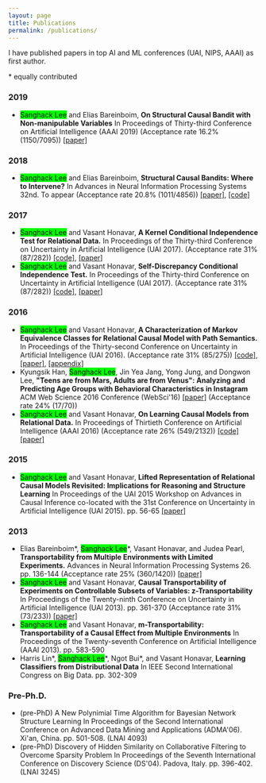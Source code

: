 ```yaml
---
layout: page
title: Publications
permalink: /publications/
---
```

I have published papers in top AI and ML conferences (UAI, NIPS, AAAI) as first author.

\* equally contributed

### 2019
- <span style="background-color: #00FF00">Sanghack Lee</span> and Elias Bareinboim, **On Structural Causal Bandit with Non-manipulable Variables** 
In Proceedings of Thirty-third Conference on Artificial Intelligence (AAAI 2019) (Acceptance rate 16.2% (1150/7095)) [\[paper\]](https://causalai.net/r40.pdf)

### 2018
- <span style="background-color: #00FF00">Sanghack Lee</span> and Elias Bareinboim, **Structural Causal Bandits: Where to Intervene?**
In Advances in Neural Information Processing Systems 32nd. To appear (Acceptance rate 20.8% (1011/4856)) [\[paper\]](https://causalai.net/r36.pdf), [\[code\]](https://github.com/sanghack81/SCMMAB-NIPS2018) 

### 2017
- <span style="background-color: #00FF00">Sanghack Lee</span> and Vasant Honavar, **A Kernel Conditional Independence Test for Relational Data.**
 In Proceedings of the Thirty-third Conference on Uncertainty in Artificial Intelligence (UAI 2017). (Acceptance rate 31% (87/282)) [\[code\]](https://github.com/sanghack81/KRCIT), [\[paper\]](/assets/krcit.pdf)
- <span style="background-color: #00FF00">Sanghack Lee</span> and Vasant Honavar, **Self-Discrepancy Conditional Independence Test.**
In Proceedings of the Thirty-third Conference on Uncertainty in Artificial Intelligence (UAI 2017). (Acceptance rate 31% (87/282)) [\[code\]](https://github.com/sanghack81/SDCIT), [\[paper\]](/assets/SDCIT-edited.pdf)

### 2016
- <span style="background-color: #00FF00">Sanghack Lee</span> and Vasant Honavar, **A Characterization of Markov Equivalence Classes for Relational Causal Model with Path Semantics.**
In Proceedings of the Thirty-second Conference on Uncertainty in Artificial Intelligence (UAI 2016). (Acceptance rate 31% (85/275)) [\[code\]](https://github.com/sanghack81/pyRCDs), [\[paper\]](/assets/UAI-2016-RpCD.pdf), [\[appendix\]](/assets/UAI-2016-RpCD-supp_fix_june_4.pdf) 
- Kyungsik Han, <span style="background-color: #00FF00">Sanghack Lee</span>, Jin Yea Jang, Yong Jung, and Dongwon Lee, **"Teens are from Mars, Adults are from Venus": Analyzing and Predicting Age Groups with Behavioral Characteristics in Instagram**
ACM Web Science 2016 Conference (WebSci'16) [\[paper\]](http://dl.acm.org/citation.cfm?id=2908160) (Acceptance rate 24% (17/70))
- <span style="background-color: #00FF00">Sanghack Lee</span> and Vasant Honavar, **On Learning Causal Models from Relational Data.** 
In Proceedings of Thirtieth Conference on Artificial Intelligence (AAAI 2016) (Acceptance rate 26% (549/2132)) [\[code\]](https://github.com/sanghack81/rcd-light) [\[paper\]](https://www.aaai.org/ocs/index.php/AAAI/AAAI16/paper/view/11972/12089)

### 2015
- <span style="background-color: #00FF00">Sanghack Lee</span> and Vasant Honavar, **Lifted Representation of Relational Causal Models Revisited: Implications for Reasoning and Structure Learning**
In Proceedings of the UAI 2015 Workshop on Advances in Causal Inference co-located with the 31st Conference on Uncertainty in Artificial Intelligence (UAI 2015). pp. 56-65 [\[paper\]](http://dl.acm.org/citation.cfm?id=3020273)

### 2013
- Elias Bareinboim\*, <span style="background-color: #00FF00">Sanghack Lee</span>\*, Vasant Honavar, and Judea Pearl, **Transportability from Multiple Environments with Limited Experiments.**
Advances in Neural Information Processing Systems 26. pp. 136-144 (Acceptance rate 25% (360/1420)) [\[paper\]](https://papers.nips.cc/paper/5536-transportability-from-multiple-environments-with-limited-experiments-completeness-results)
- <span style="background-color: #00FF00">Sanghack Lee</span> and Vasant Honavar, **Causal Transportability of Experiments on Controllable Subsets of Variables: z-Transportability**
In Proceedings of the Twenty-ninth Conference on Uncertainty in Artificial Intelligence (UAI 2013). pp. 361-370 (Acceptance rate 31% (73/233)) [\[paper\]](http://dl.acm.org/citation.cfm?id=3023675)
- <span style="background-color: #00FF00">Sanghack Lee</span> and Vasant Honavar, **m-Transportability: Transportability of a Causal Effect from Multiple Environments**
In Proceedings of the Twenty-seventh Conference on Artificial Intelligence (AAAI 2013). pp. 583-590
- Harris Lin\*, <span style="background-color: #00FF00">Sanghack Lee</span>\*, Ngot Bui\*, and Vasant Honavar, **Learning Classifiers from Distributional Data**
In IEEE Second International Congress on Big Data. pp. 302-309

### Pre-Ph.D.

- (pre-PhD) A New Polynimial Time Algorithm for Bayesian Network Structure Learning
In Proceedings of the Second International Conference on Advanced Data Mining and Applications (ADMA'06). Xi'an, China. pp. 501-508. (LNAI 4093)
- (pre-PhD) Discovery of Hidden Similarity on Collaborative Filtering to Overcome Sparsity Problem
In Proceedings of the Seventh International Conference on Discovery Science (DS'04). Padova, Italy. pp. 396-402. (LNAI 3245)